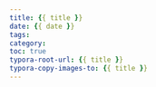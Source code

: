 ```yaml
---
title: {{ title }}
date: {{ date }}
tags:
category:
toc: true
typora-root-url: {{ title }}
typora-copy-images-to: {{ title }}
---
```



